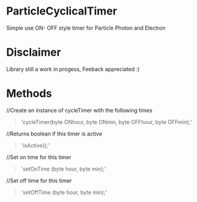 # ParticleCyclicalTimer
Simple use ON- OFF style timer for Particle Photon and Electron

# Disclaimer
Library still a work in progess, Feeback appreciated :)

# Methods
//Create an instance of cycleTimer with the following times

>'cycleTimer(byte ONhour, byte ONmin, byte OFFhour, byte OFFmin);'
	
//Returns boolean if this timer is active

>'isActive();'
	
//Set on time for this timer

>'setOnTime (byte hour, byte min);'

//Set off time for this timer

>'setOffTime (byte hour, byte min);'
